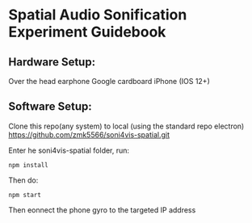 
# Spatial Audio Sonification Experiment Guidebook 

## Hardware Setup:

Over the head earphone
Google cardboard 
iPhone (IOS 12+) 

## Software Setup: 

Clone this repo(any system) to local (using the standard repo electron)
https://github.com/zmk5566/soni4vis-spatial.git

Enter he soni4vis-spatial folder, run:

    npm install

Then do:

    npm start
  
 Then eonnect the phone gyro to the targeted IP address
